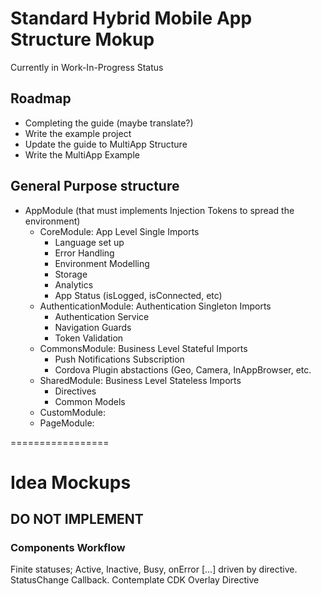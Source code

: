 # Standard Hybrid Mobile App Structure Mokup
Currently in Work-In-Progress Status
## Roadmap
- Completing the guide (maybe translate?)
- Write the example project
- Update the guide to MultiApp Structure
- Write the MultiApp Example
## General Purpose structure
 - AppModule (that must implements Injection Tokens to spread the environment)
	- CoreModule: App Level Single Imports
		- Language set up
		- Error Handling
		- Environment Modelling
		- Storage
		- Analytics
		- App Status (isLogged, isConnected, etc)
	- AuthenticationModule: Authentication Singleton Imports
		- Authentication Service
		- Navigation Guards
		- Token Validation
	- CommonsModule: Business Level Stateful Imports
		- Push Notifications Subscription
		- Cordova Plugin abstactions (Geo, Camera, InAppBrowser, etc.
	- SharedModule: Business Level Stateless Imports
		- Directives
		- Common Models
	- CustomModule:
	- PageModule:

=================
# Idea Mockups
## DO NOT IMPLEMENT
### Components Workflow
Finite statuses; Active, Inactive, Busy, onError [...] driven by directive.
StatusChange Callback.
Contemplate CDK Overlay Directive
